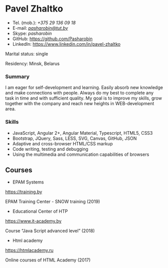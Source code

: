 # **Pavel Zhaltko**

* Tel. (mob.):  *+375 29 136 09 18*
* E-mail: *pasharobin@tut.by*
* Skype: *pasharobin*
* GitHub: https://github.com/Pasharobin
* LinkedIn: https://www.linkedin.com/in/pavel-zhaltko

Marital status: single

Residency: Minsk, Belarus
### Summary
  I am eager for self-development and learning. Easily absorb new knowledge and make connections with people. Always do my best to complete any task in time and with sufficient quality. My goal is to improve my skills, grow together with the company and reach new heights in WEB-development area. 
### Skills
*	JavaScript, Angular 2+, Angular Material, Typescript, HTML5, CSS3
*	Bootstrap, JQuery, Sass, LESS, SVG, Canvas, GitHub, JSON
*	Adaptive and cross-browser HTML/CSS markup
*	Code writing, testing and debugging
*	Using the multimedia and communication capabilities of browsers
## Courses
* EPAM Systems

https://training.by

EPAM Training Center - SNOW training (2019)

* Educational Center of HTP

https://www.it-academy.by

Course “Java Script advanced level” (2018)

* Html academy

https://htmlacademy.ru


Online courses of HTML Academy (2017)
